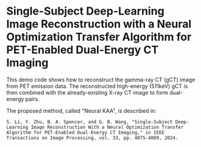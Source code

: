 # Single-Subject Deep-Learning Image Reconstruction with a Neural Optimization Transfer Algorithm for PET-Enabled Dual-Energy CT Imaging

This demo code shows how to reconstruct the gamma-ray CT (gCT) image from PET emission data. The reconstructed high-energy (511keV) gCT is then combined with the already-existing X-ray CT image to form dual-energy pairs. 

The proposed method, called "Neural KAA", is described in:

    S. Li, Y. Zhu, B. A. Spencer, and G. B. Wang, "Single-Subject Deep-Learning Image Reconstruction With a Neural Optimization Transfer Algorithm for PET-Enabled Dual-Energy CT Imaging," in IEEE Transactions on Image Processing, vol. 33, pp. 4075-4089, 2024.

